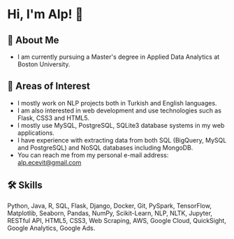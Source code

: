 # Hi, I'm Alp! :wave:

## :rocket: About Me
- I am currently pursuing a Master's degree in Applied Data Analytics at Boston University. 

## :brain: Areas of Interest
- I mostly work on NLP projects both in Turkish and English languages.
- I am also interested in web development and use technologies such as Flask, CSS3 and HTML5.
- I mostly use MySQL, PostgreSQL, SQLite3 database systems in my web applications.
- I have experience with extracting data from both SQL (BigQuery, MySQL and PostgreSQL) and NoSQL databases including MongoDB.
- You can reach me from my personal e-mail address: alp.ecevit@gmail.com

## 🛠 Skills
Python, Java, R, SQL, Flask, Django, Docker, Git, PySpark, TensorFlow, Matplotlib, Seaborn, Pandas, NumPy, Scikit-Learn, NLP, NLTK, Jupyter, RESTful API, HTML5, CSS3, Web Scraping, AWS, Google Cloud, QuickSight, Google Analytics, Google Ads.
